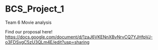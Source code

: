 # BCS_Project_1
Team 6 Movie analysis

Find our proposal here!
https://docs.google.com/document/d/1zaJ6VKENnXBvNrvCQ7YJHfpVJ-o3FDSvgC5zU3QLm4E/edit?usp=sharing




















